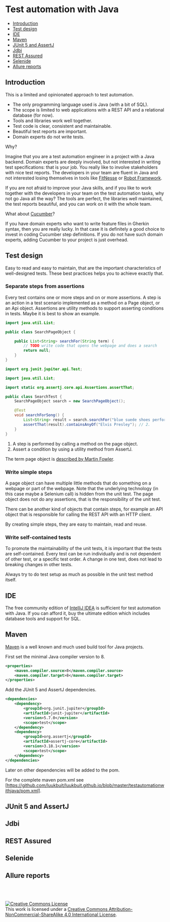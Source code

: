 # Test automation with Java

- [Introduction](#introduction)
- [Test design](#test-design)
- [IDE](#ide)
- [Maven](#maven)
- [JUnit 5 and AssertJ](#junit-5-and-assertj)
- [Jdbi](#jdbi)
- [REST Assured](#rest-assured)
- [Selenide](#selenide)
- [Allure reports](#allure-reports)

## Introduction

This is a limited and opinionated approach to test automation.

- The only programming language used is Java (with a bit of SQL).
- The scope is limited to web applications with a REST API and a relational database (for now).
- Tools and libraries work well together.
- Test code is clear, consistent and maintainable.
- Beautiful test reports are important.
- Domain experts do not write tests.

Why?

Imagine that you are a test automation engineer in a project with a Java backend. Domain experts are deeply involved,
but not interested in writing test specifications: that is your job. You really like to involve stakeholders with nice
test reports. The developers in your team are fluent in Java and not interested losing themselves in tools
like [FitNesse](http://fitnesse.org/) or [Robot Framework](https://robotframework.org/).

If you are not afraid to improve your Java skills, and if you like to work together with the developers in your team on
the test automation tasks, why not go Java all the way? The tools are perfect, the libraries well maintained, the test
reports beautiful, and you can work on it with the whole team.

What about [Cucumber](https://cucumber.io/)?

If you have domain experts who want to write feature files in Gherkin syntax, then you are really lucky. In that case it
is definitely a good choice to invest in coding Cucumber step definitions. If you do not have such domain experts,
adding Cucumber to your project is just overhead.

## Test design

Easy to read and easy to maintain, that are the important characteristics of well-designed tests. These best practices
helps you to achieve exactly that.

### Separate steps from assertions

Every test contains one or more steps and on or more assertions. A step is an action in a test scenario implemented as a
method on a Page object, or an Api object. Assertions are utility methods to support asserting conditions in tests.
Maybe it is best to show an example.

```java
import java.util.List;

public class SearchPageObject {

    public List<String> searchFor(String term) {
        // TODO write code that opens the webpage and does a search
        return null;
    }
}
``` 

```java
import org.junit.jupiter.api.Test;

import java.util.List;

import static org.assertj.core.api.Assertions.assertThat;

public class SearchTest {
    SearchPageObject search = new SearchPageObject();

    @Test
    void searchForSong() {
        List<String> result = search.searchFor("blue suede shoes performing artist");  // 1.
        assertThat(result).containsAnyOf("Elvis Presley"); // 2.
    }
}
```

1. A step is performed by calling a method on the page object.
2. Assert a condition by using a utility method from AssertJ.

The term page object is [described by Martin Fowler](https://www.martinfowler.com/bliki/PageObject.html).

### Write simple steps

A page object can have multiple little methods that do something on a webpage or part of the webpage. Note that the
underlying technology (in this case maybe a Selenium call) is hidden from the unit test. The page object does not do any
assertions, that is the responsibility of the unit test.

There can be another kind of objects that contain steps, for example an API object that is responsible for calling the
REST API with an HTTP client.

By creating simple steps, they are easy to maintain, read and reuse.

### Write self-contained tests

To promote the maintainability of the unit tests, it is important that the tests are self-contained. Every test can be
run individually and is not dependent of other test, or a specific test order. A change in one test, does not lead to
breaking changes in other tests.

Always try to do test setup as much as possible in the unit test method itself.

## IDE

The free community edition of [IntelliJ IDEA](https://www.jetbrains.com/idea/) is sufficient for test automation with
Java. If you can afford it, buy the ultimate edition which includes database tools and support for SQL.

## Maven

[Maven](https://maven.apache.org/) is a well known and much used build tool for Java projects.

First set the minimal Java compiler version to 8.

```xml
<properties>
    <maven.compiler.source>8</maven.compiler.source>
    <maven.compiler.target>8</maven.compiler.target>
</properties>
```

Add the JUnit 5 and AssertJ dependencies.

```xml
<dependencies>
    <dependency>
        <groupId>org.junit.jupiter</groupId>
        <artifactId>junit-jupiter</artifactId>
        <version>5.7.0</version>
        <scope>test</scope>
    </dependency>
    <dependency>
        <groupId>org.assertj</groupId>
        <artifactId>assertj-core</artifactId>
        <version>3.18.1</version>
        <scope>test</scope>
    </dependency>
</dependencies>
```

Later on other dependencies will be added to the pom.

For the complete maven pom.xml
see [https://github.com/luukbuit/luukbuit.github.io/blob/master/testautomationwithjava/pom.xml].

## JUnit 5 and AssertJ

## Jdbi

## REST Assured

## Selenide

## Allure reports

<br /><br /><br />
<a rel="license" href="http://creativecommons.org/licenses/by-nc-sa/4.0/"><img alt="Creative Commons License" style="border-width:0" src="https://i.creativecommons.org/l/by-nc-sa/4.0/88x31.png" /></a><br />
This work is licensed under a <a rel="license" href="http://creativecommons.org/licenses/by-nc-sa/4.0/">Creative Commons
Attribution-NonCommercial-ShareAlike 4.0 International License</a>.

